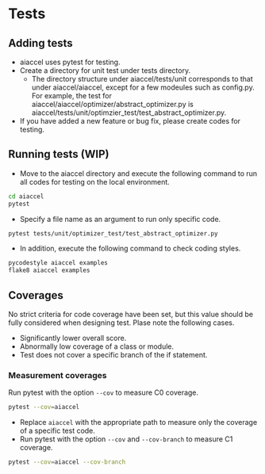 # Tests

## Adding tests

- aiaccel uses pytest for testing.
- Create a directory for unit test under tests directory.
  - The directory structure under aiaccel/tests/unit corresponds to that under aiaccel/aiaccel, except for a few modeules such as config.py. For example, the test for aiaccel/aiaccel/optimizer/abstract_optimizer.py is aiaccel/tests/unit/optimzier_test/test_abstract_optimizer.py.
- If you have added a new feature or bug fix, please create codes for testing.


## Running tests (WIP)

- Move to the aiaccel directory and execute the following command to run all codes for testing on the local environment.

~~~bash
cd aiaccel
pytest
~~~

- Specify a file name as an argument to run only specific code.

~~~bash
pytest tests/unit/optimizer_test/test_abstract_optimizer.py
~~~

- In addition, execute the following command to check coding styles.

~~~bash
pycodestyle aiaccel examples
flake8 aiaccel examples
~~~


## Coverages

No strict criteria for code coverage have been set, but this value should be fully considered when designing test. Plase note the following cases.

- Significantly lower overall score.
- Abnormally low coverage of a class or module.
- Test does not cover a specific branch of the if statement.

### Measurement coverages

Run pytest with the option `--cov` to measure C0 coverage.

~~~bash
pytest --cov=aiaccel
~~~

- Replace `aiaccel` with the appropriate path to measure only the coverage of a specific test code.
- Run pytest with the option `--cov` and `--cov-branch` to measure C1 coverage.

~~~bash
pytest --cov=aiaccel --cov-branch
~~~
